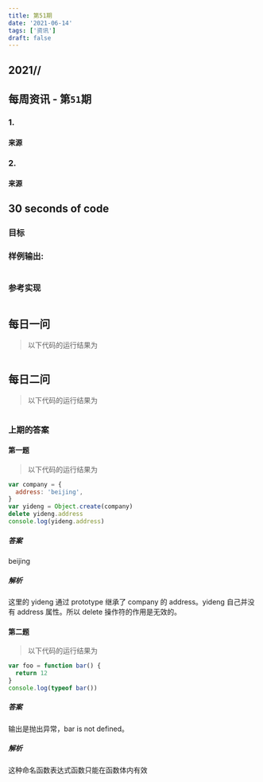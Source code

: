 ```yaml
---
title: 第51期
date: '2021-06-14'
tags: ['资讯']
draft: false
---
```


<TOCInline toc={props.toc} asDisclosure toHeading={3} />

## 2021//

## 每周资讯 - 第`51`期

### 1.

#### 来源

### 2.

#### 来源

## 30 seconds of code

### 目标

### 样例输出:

```js

```

### 参考实现

```js

```

## 每日一问

> 以下代码的运行结果为

```js

```

## 每日二问

> 以下代码的运行结果为

```js

```

### 上期的答案

#### 第一题

> 以下代码的运行结果为

```js
var company = {
  address: 'beijing',
}
var yideng = Object.create(company)
delete yideng.address
console.log(yideng.address)
```

##### 答案

beijing

##### 解析

这里的 yideng 通过 prototype 继承了 company 的 address。yideng 自己并没有 address 属性。所以 delete 操作符的作用是无效的。

#### 第二题

> 以下代码的运行结果为

```js
var foo = function bar() {
  return 12
}
console.log(typeof bar())
```

##### 答案

输出是抛出异常，bar is not defined。

##### 解析

这种命名函数表达式函数只能在函数体内有效

